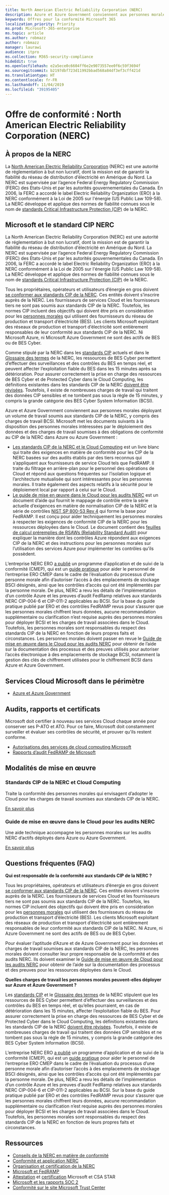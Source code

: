 ```yaml
---
title: North American Electric Reliability Corporation (NERC)
description: Azure et Azure Government conviennent aux personnes morales déployant un volume de travail dans le Cloud soumis aux standards CIP de la NERC.
keywords: Offres pour la conformité Microsoft 365
localization_priority: Priority
ms.prod: Microsoft-365-enterprise
ms.topic: article
ms.author: robmazz
author: robmazz
manager: laurawi
audience: itpro
ms.collection: M365-security-compliance
hideEdit: true
ms.openlocfilehash: e2a5ece0c6604ff6e2e9073557ee0f6c59f3694f
ms.sourcegitcommit: b2197dbf723d11992bbad568a84df3ef3cff421d
ms.translationtype: HT
ms.contentlocale: fr-FR
ms.lasthandoff: 11/04/2019
ms.locfileid: "39195405"
---
```

# <a name="compliance-offering-north-american-electric-reliability-corporation-nerc"></a>Offre de conformité : North American Electric Reliability Corporation (NERC)

## <a name="about-the-nerc"></a>À propos de la NERC

La [North American Electric Reliability Corporation](https://www.nerc.com/) (NERC) est une autorité de réglementation à but non lucratif, dont la mission est de garantir la fiabilité du réseau de distribution d’électricité en Amérique du Nord. La NERC est supervisée par l’agence Federal Energy Regulatory Commission (FERC) des Etats-Unis et par les autorités gouvernementales du Canada. En 2006, la FERC a accordé le label Electric Reliability Organization (ERO) à la NERC conformément à la Loi de 2005 sur l'énergie (US Public Law 109-58). La NERC développe et applique des normes de fiabilité connues sous le nom de [standards Critical Infrastructure Protection (CIP)](https://www.nerc.com/pa/Stand/Pages/CIPStandards.aspx) de la NERC.

## <a name="microsoft-and-the-nerc-cip-standard"></a>Microsoft et le standard CIP NERC

La North American Electric Reliability Corporation (NERC) est une autorité de réglementation à but non lucratif, dont la mission est de garantir la fiabilité du réseau de distribution d’électricité en Amérique du Nord. La NERC est supervisée par l’agence Federal Energy Regulatory Commission (FERC) des Etats-Unis et par les autorités gouvernementales du Canada. En 2006, la FERC a accordé le label Electric Reliability Organization (ERO) à la NERC conformément à la Loi de 2005 sur l'énergie (US Public Law 109-58). La NERC développe et applique des normes de fiabilité connues sous le nom de [standards Critical Infrastructure Protection (CIP)](https://www.nerc.com/pa/Stand/Pages/CIPStandards.aspx) de la NERC.

Tous les propriétaires, opérateurs et utilisateurs d’énergie en gros doivent [se conformer aux standards CIP de la NERC](https://www.nerc.com/pa/comp/Pages/default.aspx). Ces entités doivent s’inscrire auprès de la NERC. Les fournisseurs de services Cloud et les fournisseurs tiers ne sont pas soumis aux standards CIP de la NERC. Toutefois, les normes CIP incluent des objectifs qui doivent être pris en considération pour les [personnes morales](https://www.nerc.com/pa/comp/Pages/Registration.aspx) qui utilisent des fournisseurs du réseau de production et transport d’électricité (BES). Les clients Microsoft exploitant des réseaux de production et transport d’électricité sont entièrement responsables de leur conformité aux standards CIP de la NERC. Ni Microsoft Azure, ni Microsoft Azure Government ne sont des actifs de BES ou de BES Cyber.

Comme stipulé par la NERC dans les [standards CIP](https://www.nerc.com/pa/Stand/Reliability%20Standards%20Complete%20Set/RSCompleteSet.pdf) actuels et dans le [Glossaire des termes](https://www.nerc.com/pa/Stand/Glossary%20of%20Terms/Glossary_of_Terms.pdf) de la NERC, les ressources de BES Cyber permettent d’effectuer des surveillances et des contrôles du BES en temps réel, et peuvent affecter l’exploitation fiable du BES dans les 15 minutes après sa détérioration. Pour assurer correctement la prise en charge des ressources de BES Cyber et de Protected Cyber dans le Cloud Computing, les définitions existantes dans les standards CIP de la NERC [doivent être révisées](https://www.nerc.com/pa/Stand/Pages/Project%202016-02%20Modifications%20to%20CIP%20Standards.aspx). Toutefois, il existe de nombreuses charges de travail qui traitent des données CIP sensibles et ne tombent pas sous la règle de 15 minutes, y compris la grande catégorie des BES Cyber System Information (BCSI).

Azure et Azure Government conviennent aux personnes morales déployant un volume de travail soumis aux standards CIP de la NERC, y compris des charges de travail BCSI. Microsoft met les documents suivants à la disposition des personnes morales intéressées par le déploiement des données et des charges de travail soumises à des obligations de conformité au CIP de la NERC dans Azure ou Azure Government :

- [Les standards CIP de la NERC et le Cloud Computing](https://aka.ms/AzureNERC) est un livre blanc qui traite des exigences en matière de conformité pour les CIP de la NERC basées sur des audits établis par des tiers reconnus qui s’appliquent aux fournisseurs de service Cloud tels que FedRAMP. Il traite du filtrage en arrière-plan pour le personnel des opérations de Cloud et répond aux questions fréquentes sur l’isolation logique et l’architecture mutualisée qui sont intéressantes pour les personnes morales. Il traite également des aspects relatifs à la sécurité pour le déploiement local par rapport à celui sur le Cloud.
- [Le guide de mise en œuvre dans le Cloud pour les audits NERC](https://aka.ms/AzureNERCGuide) est un document d’aide qui fournit le mappage de contrôle entre la série actuelle d’exigences en matière de normalisation CIP de la NERC et la série de contrôles [NIST SP 800-53 Rev 4](https://nvd.nist.gov/800-53/Rev4) qui forme la base pour FedRAMP. Il est conçu pour aider techniquement les personnes morales à respecter les exigences de conformité CIP de la NERC pour les ressources déployées dans le Cloud. Le document contient des [feuilles de calcul préremplies de RSAWs (Reliability Standard Audit)](https://www.nerc.com/pa/comp/Pages/Reliability-Standard-Audit-Worksheets-\(RSAWs\).aspx) pour expliquer la manière dont les contrôles Azure répondent aux exigences CIP de la NERC et des instructions pour les personnes morales sur l’utilisation des services Azure pour implémenter les contrôles qu’ils possèdent.

L’entreprise NERC ERO [a publié](https://www.nerc.com/pa/comp/guidance/Pages/default.aspx) un programme d’application et de suivi de la conformité (CMEP), qui est un [guide pratique](https://www.nerc.com/pa/comp/guidance/CMEPPracticeGuidesDL/ERO%20Enterprise%20CMEP%20Practice%20Guide%20_%20BCSI%20-%20v0.2%20CLEAN.pdf) pour aider le personnel de l’entreprise ERO CMEP dans le cadre de l’évaluation du processus d’une personne morale afin d’autoriser l’accès à des emplacements de stockage BSCI désignés, ainsi que les contrôles d’accès qui ont été implémentés par la personne morale. De plus, NERC a revu les détails de l’implémentation d’un contrôle Azure et les preuves d’audit FedRamp relatives aux standards NERC CIP-004-6 et CIP-011-2 applicables au BCSI. Sur la base du guide pratique publié par ERO et des contrôles FedRAMP revus pour s’assurer que les personnes morales chiffrent leurs données, aucune recommandation supplémentaire ou clarification n’est requise auprès des personnes morales pour déployer BCSI et les charges de travail associées dans le Cloud. Toutefois, les personnes morales sont responsables du respect des standards CIP de la NERC en fonction de leurs propres faits et circonstances. Les personnes morales doivent passer en revue le [Guide de mise en œuvre dans le Cloud pour les audits NERC](https://aka.ms/AzureNERCGuide) pour obtenir de l’aide sur la documentation des processus et des preuves utilisés pour autoriser l’accès électronique à des emplacements de stockage BCSI, notamment la gestion des clés de chiffrement utilisées pour le chiffrement BCSI dans Azure et Azure Government.

## <a name="microsoft-in-scope-cloud-services"></a>Services Cloud Microsoft dans le périmètre

- [Azure et Azure Government](https://aka.ms/AzureCompliance)

## <a name="audits-reports-and-certificates"></a>Audits, rapports et certificats

Microsoft doit certifier à nouveau ses services Cloud chaque année pour conserver ses P-ATO et ATO. Pour ce faire, Microsoft doit constamment surveiller et évaluer ses contrôles de sécurité, et prouver qu’ils restent conforme.

- [Autorisations des services de cloud computing Microsoft](https://marketplace.fedramp.gov/?sort=productName&productNameSearch=azure#/product/azure-government)
- [Rapports d’audit FedRAMP de Microsoft](https://aka.ms/MicrosoftFedRAMPAuditDocuments)

## <a name="how-to-implement"></a>Modalités de mise en œuvre

### <a name="nerc-cip-standards-and-cloud-computing"></a>Standards CIP de la NERC et Cloud Computing

Traite la conformité des personnes morales qui envisagent d’adopter le Cloud pour les charges de travail soumises aux standards CIP de la NERC.

[En savoir plus](https://aka.ms/AzureNERC)

### <a name="cloud-implementation-guide-for-nerc-audits"></a>Guide de mise en œuvre dans le Cloud pour les audits NERC

Une aide technique accompagne les personnes morales sur les audits NERC d’actifs déployés dans Azure ou Azure Government. 

[En savoir plus](https://aka.ms/AzureNERCGuide)

## <a name="frequently-asked-questions"></a>Questions fréquentes (FAQ)

**Qui est responsable de la conformité aux standards CIP de la NERC ?**

Tous les propriétaires, opérateurs et utilisateurs d’énergie en gros doivent [se conformer aux standards CIP de la NERC](https://www.nerc.com/pa/comp/Pages/default.aspx). Ces entités doivent s’inscrire auprès de la NERC. Les fournisseurs de services Cloud et les fournisseurs tiers ne sont pas soumis aux standards CIP de la NERC. Toutefois, les normes CIP incluent des objectifs qui doivent être pris en considération pour les [personnes morales](https://www.nerc.com/pa/comp/Pages/Registration.aspx) qui utilisent des fournisseurs du réseau de production et transport d’électricité (BES). Les clients Microsoft exploitant des réseaux de production et transport d’électricité sont entièrement responsables de leur conformité aux standards CIP de la NERC. Ni Azure, ni Azure Government ne sont des actifs de BES ou de BES Cyber.

Pour évaluer l’aptitude d’Azure et de Azure Government pour les données et charges de travail soumises aux standards CIP de la NERC, les personnes morales doivent consulter leur propre responsable de la conformité et des audits NERC. Ils doivent examiner le [Guide de mise en œuvre de Cloud pour les audits NERC](https://aka.ms/AzureNERCGuide) pour obtenir de l’aide sur la documentation des processus et des preuves pour les ressources déployées dans le Cloud.

**Quelles charges de travail les personnes morales peuvent-elles déployer sur Azure et Azure Government ?**

Les [standards CIP](https://www.nerc.com/pa/Stand/Reliability%20Standards%20Complete%20Set/RSCompleteSet.pdf) et le [Glossaire des termes](https://www.nerc.com/pa/Stand/Glossary%20of%20Terms/Glossary_of_Terms.pdf) de la NERC stipulent que les ressources de BES Cyber permettent d’effectuer des surveillances et des contrôles du BES en temps réel, et qu’elles pourraient, en cas de détérioration dans les 15 minutes, affecter l’exploitation fiable du BES. Pour assurer correctement la prise en charge des ressources de BES Cyber et de Protected Cyber dans le Cloud Computing, les définitions existantes dans les standards CIP de la NERC [doivent être révisées](https://www.nerc.com/pa/Stand/Pages/Project%202016-02%20Modifications%20to%20CIP%20Standards.aspx). Toutefois, il existe de nombreuses charges de travail qui traitent des données CIP sensibles et ne tombent pas sous la règle de 15 minutes, y compris la grande catégorie des BES Cyber System Information (BCSI).

L’entreprise NERC ERO [a publié](https://www.nerc.com/pa/comp/guidance/Pages/default.aspx) un programme d’application et de suivi de la conformité (CMEP), qui est un [guide pratique](https://www.nerc.com/pa/comp/guidance/CMEPPracticeGuidesDL/ERO%20Enterprise%20CMEP%20Practice%20Guide%20_%20BCSI%20-%20v0.2%20CLEAN.pdf) pour aider le personnel de l’entreprise ERO CMEP dans le cadre de l’évaluation du processus d’une personne morale afin d’autoriser l’accès à des emplacements de stockage BSCI désignés, ainsi que les contrôles d’accès qui ont été implémentés par la personne morale. De plus, NERC a revu les détails de l’implémentation d’un contrôle Azure et les preuves d’audit FedRamp relatives aux standards NERC CIP-004-6 et CIP-011-2 applicables au BCSI. Sur la base du guide pratique publié par ERO et des contrôles FedRAMP revus pour s’assurer que les personnes morales chiffrent leurs données, aucune recommandation supplémentaire ou clarification n’est requise auprès des personnes morales pour déployer BCSI et les charges de travail associées dans le Cloud. Toutefois, les personnes morales sont responsables du respect des standards CIP de la NERC en fonction de leurs propres faits et circonstances.

## <a name="resources"></a>Ressources

- [Conseils de la NERC en matière de conformité](https://www.nerc.com/pa/comp/guidance/)
- [Conformité et application NERC](https://www.nerc.com/pa/comp/Pages/default.aspx)
- [Organisation et certification de la NERC](https://www.nerc.com/pa/comp/Pages/Registration.aspx)
- [Microsoft et FedRAMP](offering-fedramp.md)
- [Attestation](offering-csa-star-attestation.md) et [certification](offering-csa-star-certification.md) Microsoft et CSA STAR
- [Microsoft et les rapports SOC 2](offering-soc.md)
- [Conformité sur le site Microsoft Trust Center](https://www.microsoft.com/trust-center/compliance/compliance-overview)

